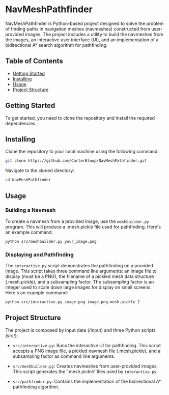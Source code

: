 # NavMeshPathfinder

NavMeshPathfinder is Python-based project designed to solve the problem of finding paths in navigation meshes (navmeshes) constructed from user-provided images. The project includes a utility to build the navmeshes from the images, an interactive user interface (UI), and an implementation of a bidirectional A* search algorithm for pathfinding.

## Table of Contents

- [Getting Started](#getting-started)
- [Installing](#installing)
- [Usage](#usage)
- [Project Structure](#project-structure)

## Getting Started

To get started, you need to clone the repository and install the required dependencies. 

## Installing

Clone the repository to your local machine using the following command:

```bash
git clone https://github.com/CarterBloop/NavMeshPathfinder.git
```

Navigate to the cloned directory:

```bash
cd NavMeshPathfinder
```

## Usage

### Building a Navmesh

To create a navmesh from a provided image, use the `meshbuilder.py` program. This will produce a .mesh.pickle file used for pathfinding. Here's an example command:

```bash
python src/meshbuilder.py your_image.png
```

### Displaying and Pathfinding

The `interactive.py` script demonstrates the pathfinding on a provided image. This script takes three command line arguments: an image file to display (must be a PNG), the filename of a pickled mesh data structure (.mesh.pickle), and a subsampling factor. The subsampling factor is an integer used to scale down large images for display on small screens. Here's an example command:

```bash
python src/interactive.py image.png image.png.mesh.pickle 2
```

## Project Structure

The project is composed by input data (/input) and three Python scripts (src/):

- `src/interactive.py`: Runs the interactive UI for pathfinding. This script accepts a PNG image file, a pickled navmesh file (.mesh.pickle), and a subsampling factor as command line arguments.

- `src/meshbuilder.py`: Creates navmeshes from user-provided images. This script generates the '.mesh.pickle' files used by `interactive.py`.

- `src/pathfinder.py`: Contains the implementation of the bidirectional A* pathfinding algorithm.